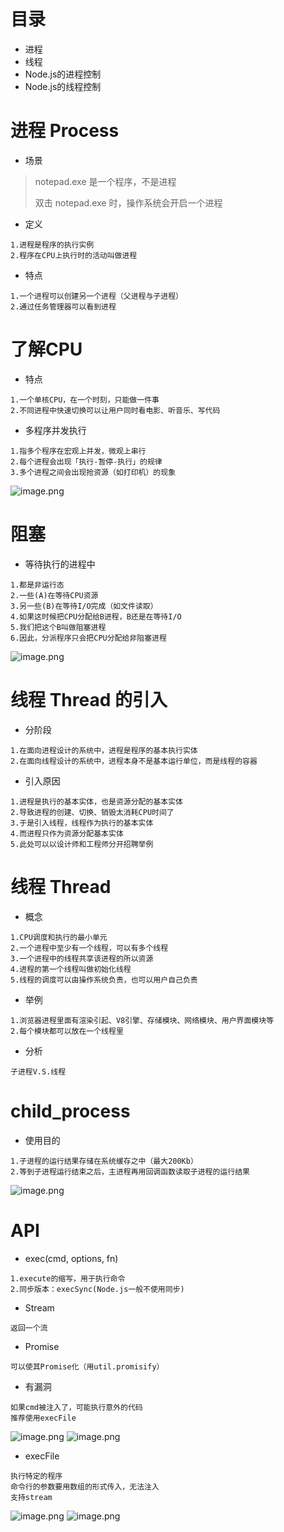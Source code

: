 # 目录
- 进程
- 线程
- Node.js的进程控制
- Node.js的线程控制

# 进程 Process
- 场景
> notepad.exe 是一个程序，不是进程
>
> 双击 notepad.exe 时，操作系统会开启一个进程
- 定义
```
1.进程是程序的执行实例
2.程序在CPU上执行时的活动叫做进程
```
- 特点
```
1.一个进程可以创建另一个进程（父进程与子进程）
2.通过任务管理器可以看到进程
```
# 了解CPU
- 特点
```
1.一个单核CPU，在一个时刻，只能做一件事
2.不同进程中快速切换可以让用户同时看电影、听音乐、写代码
```
- 多程序并发执行
```
1.指多个程序在宏观上并发，微观上串行
2.每个进程会出现「执行-暂停-执行」的规律
3.多个进程之间会出现抢资源（如打印机）的现象
```
![image.png](https://upload-images.jianshu.io/upload_images/1181204-4eb8dc6b5442e947.png?imageMogr2/auto-orient/strip%7CimageView2/2/w/1240)

# 阻塞
- 等待执行的进程中
```
1.都是非运行态
2.一些(A)在等待CPU资源
3.另一些(B)在等待I/O完成（如文件读取）
4.如果这时候把CPU分配给B进程，B还是在等待I/O
5.我们把这个B叫做阻塞进程
6.因此，分派程序只会把CPU分配给非阻塞进程
```
![image.png](https://upload-images.jianshu.io/upload_images/1181204-7a7a692404f837bc.png?imageMogr2/auto-orient/strip%7CimageView2/2/w/1240)

# 线程 Thread 的引入
- 分阶段
```
1.在面向进程设计的系统中，进程是程序的基本执行实体
2.在面向线程设计的系统中，进程本身不是基本运行单位，而是线程的容器
```
- 引入原因
```
1.进程是执行的基本实体，也是资源分配的基本实体
2.导致进程的创建、切换、销毁太消耗CPU时间了
3.于是引入线程，线程作为执行的基本实体
4.而进程只作为资源分配基本实体
5.此处可以以设计师和工程师分开招聘举例
```

# 线程 Thread
- 概念
```
1.CPU调度和执行的最小单元
2.一个进程中至少有一个线程，可以有多个线程
3.一个进程中的线程共享该进程的所以资源
4.进程的第一个线程叫做初始化线程
5.线程的调度可以由操作系统负责，也可以用户自己负责
```
- 举例
```
1.浏览器进程里面有渲染引起、V8引擎、存储模块、网络模块、用户界面模块等
2.每个模块都可以放在一个线程里
```
- 分析

``子进程V.S.线程``

# child_process
- 使用目的
```
1.子进程的运行结果存储在系统缓存之中（最大200Kb）
2.等到子进程运行结束之后，主进程再用回调函数读取子进程的运行结果
```
![image.png](https://upload-images.jianshu.io/upload_images/1181204-63e9175e62f13e55.png?imageMogr2/auto-orient/strip%7CimageView2/2/w/1240)

# API
- exec(cmd, options, fn)
```
1.execute的缩写，用于执行命令
2.同步版本：execSync(Node.js一般不使用同步)
```
- Stream
```
返回一个流
```
- Promise
```
可以使其Promise化（用util.promisify）
```
- 有漏洞
```
如果cmd被注入了，可能执行意外的代码
推荐使用execFile
```
![image.png](https://upload-images.jianshu.io/upload_images/1181204-1015b18b482691b7.png?imageMogr2/auto-orient/strip%7CimageView2/2/w/1240)
![image.png](https://upload-images.jianshu.io/upload_images/1181204-91c41fa7eed51752.png?imageMogr2/auto-orient/strip%7CimageView2/2/w/1240)

- execFile
```
执行特定的程序
命令行的参数要用数组的形式传入，无法注入
支持stream
```
![image.png](https://upload-images.jianshu.io/upload_images/1181204-27c14b24cfb6ae77.png?imageMogr2/auto-orient/strip%7CimageView2/2/w/1240)
![image.png](https://upload-images.jianshu.io/upload_images/1181204-e5065565ea12ffda.png?imageMogr2/auto-orient/strip%7CimageView2/2/w/1240)